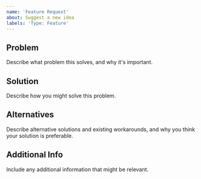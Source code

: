 ```yaml
---
name: 'Feature Request'
about: Suggest a new idea
labels: 'Type: Feature'
---
```


## Problem

Describe what problem this solves, and why it's important.

## Solution

Describe how you might solve this problem.

## Alternatives

Describe alternative solutions and existing workarounds, and why you think
your solution is preferable.

## Additional Info

Include any additional information that might be relevant.
